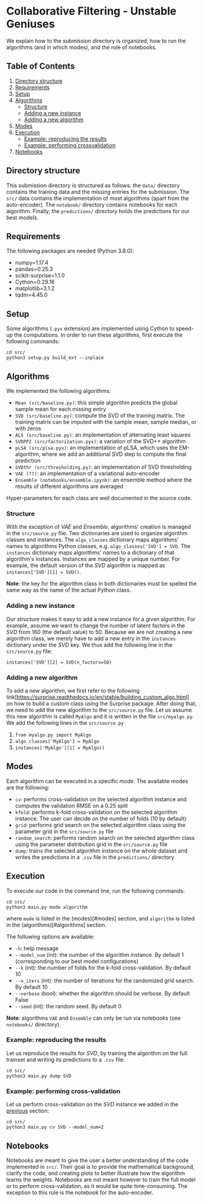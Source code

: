 # Collaborative Filtering - Unstable Geniuses

We explain how to the submission directory is organized, how to run the algorithms (and in which modes), and the role of notebooks.

## Table of Contents

1. [Directory structure](#directory-structure)
2. [Requirements](#requirements)
3. [Setup](#setup)
4. [Algorithms](#algorithms)
    * [Structure](#structure)
    * [Adding a new instance](#adding-a-new-instance)
    * [Adding a new algorithm](#adding-a-new-algorithm)
5. [Modes](#modes)
6. [Execution](#execution)
    * [Example: reproducing the results](#example:-reproducing-the-results)
    * [Example: performing crossvalidation](#example:-performing-crossvalidation)
7. [Notebooks](#notebooks)

## Directory structure

This submission directory is structured as follows: the `data/` directory contains the training data and the missing entries for the submission. The `src/` data contains the implementation of most algorithms (apart from the auto-encoder). The `notebook/` directory contains notebooks for each algorithm. Finally, the `predictions/` directory holds the predictions for our best models.

## Requirements

The following packages are needed (Python 3.8.0):

+ numpy=1.17.4
+ pandas=0.25.3
+ scikit-surprise=1.1.0
+ Cython=0.29.16
+ matplotlib=3.1.2
+ tqdm=4.45.0

## Setup

Some algorithms (`.pyx` extension) are implemented using Cython to speed-up the computations. In order to run these algorithms, first execute the following commands:

```
cd src/
python3 setup.py build_ext --inplace
```

## Algorithms

We implemented the following algorithms:

+ `Mean (src/baseline.py)`: this simple algorithm predicts the global sample mean for each missing entry
+ `SVD (src/baseline.py)`: compute the SVD of the training matrix. The training matrix can be imputed with the sample mean, sample median, or with zeros
+ `ALS (src/baseline.py)`: an implementation of alternating least squares
+ `SVDPP2 (src/factorization.pyx)`: a variation of the SVD++ algorithm
+ `pLSA (src/plsa.pyx)`: an implementation of pLSA, which uses the EM-algorithm, where we add an additional SVD step to compute the final prediction
+ `SVDthr (src/thresholding.py)`: an implementation of SVD thresholding
+ `VAE (??)`: an implementation of a variational auto-encoder
+ `Ensemble (notebooks/ensemble.ipynb)`: an ensemble method where the results of different algorithms are averaged

Hyper-parameters for each class are well documented in the source code.

### Structure

With the exception of *VAE* and *Ensemble*, algorithms' creation is managed in the `src/source.py` file. Two dictionaries are used to organize algorithm classes and instances. The `algo_classes` dictionary maps algorithms' names to algorithms Python classes, e.g. `algo_classes['SVD'] = SVD`. The `instances` dictionary maps algorithms' names to a dictionary of that algorithm's instances. Instances are mapped by a unique number. For example, the default version of the *SVD* algorithm is mapped as `instances['SVD'][1] = SVD()`.

**Note**: the key for the algorithm class in both dictionaries must be spelled the same way as the name of the actual Python class.

### Adding a new instance

Our structure makes it easy to add a new instance for a given algorithm.
For example, assume we want to change the number of latent factors in the *SVD* from 160 (the default value) to 50. Because we are not creating a new algorithm class, we merely have to add a new entry in the `instances` dictionary under the *SVD* key. We thus add the following line in the `src/source.py` file:

```
instances['SVD'][2] = SVD(n_factors=50)
```

### Adding a new algorithm

To add a new algorithm, we first refer to the following link[https://surprise.readthedocs.io/en/stable/building_custom_algo.html] on how to build a custom class using the Surprise package.
After doing that, we need to add the new algorithm to the `src/source.py` file. Let us assume this new algorithm is called `MyAlgo` and it is written in the file `src/myalgo.py`. We add the following lines in the `src/source.py`

1. `from myalgo.py import MyAlgo`
2. `algo_classes['MyAlgo'] = MyAlgo`
3. `instances['MyAlgo'][1] = MyAlgo()`

## Modes

Each algorithm can be executed in a specific *mode*. The available modes are the following:

+ `cv`: performs cross-validation on the selected algorithm instance and computes the validation RMSE on a 0.25 split
+ `kfold`: performs k-fold cross-validation on the selected algorithm instance. The user can decide on the number of folds (10 by default)
+ `grid`: performs grid search on the selected algorithm class using the parameter grid in the `src/source.py` file
+ `random_search`: performs random search on the selected algorithm class using the parameter distribution grid in the `src/source.py` file
+ `dump`: trains the selected algorithm instance on the whole dataset and writes the predictions in a `.csv` file in the `predictions/` directory

## Execution

To execute our code in the command line, run the following commands:

```
cd src/
python3 main.py mode algorithm
```

where `mode` is listed in the (modes)[#modes] section, and `algorithm` is listed in the (algorithms)[#algorithms] section.

The following options are available:

+ `-h`: help message
+ `--model_num` (int): the number of the algorithm instance. By default 1 (corresponding to our best model configurations)
+ `--k` (int): the number of folds for the k-fold cross-validation. By default 10
+ `--n_iters` (int): the number of iterations for the randomized grid search. By default 10
+ `--verbose` (bool): whether the algorithm should be verbose. By default False
+ `--seed` (int): the random seed. By default 0

**Note**: algorithms `VAE` and `Ensemble` can only be run via notebooks (see `notebooks/` directory).

### Example: reproducing the results

Let us reproduce the results for *SVD*, by training the algorithm on the full trainset and writing its predictions to a `.csv` file:

```
cd src/
python3 main.py dump SVD
```

### Example: performing cross-validation

Let us perform cross-validation on the *SVD* instance we added in the [previous](#adding-a-new-instance) section:

```
cd src/
python3 main.py cv SVD --model_num=2
```

## Notebooks

Notebooks are meant to give the user a better understanding of the code implemented in `src/`. Their goal is to provide the mathematical background, clarify the code, and creating plots to better illustrate how the algorithm learns the weights.
Notebooks are not meant however to train the full model or to perform cross-validation, as it would be quite time-consuming. The exception to this rule is the notebook for the auto-encoder.
